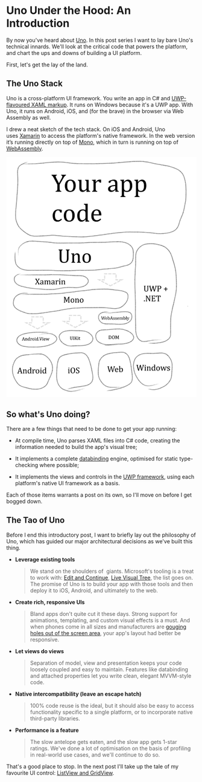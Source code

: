 # Uno Under the Hood: An Introduction

By now you've heard about [Uno](https://github.com/unoplatform/uno). In
this post series I want to lay bare Uno's technical innards. We'll
look at the critical code that powers the platform, and chart the ups
and downs of building a UI platform.

First, let's get the lay of the land.

## The Uno Stack

Uno is a cross-platform UI framework. You write an app in C\#
and [UWP-flavoured XAML
markup](https://docs.microsoft.com/en-us/windows/uwp/xaml-platform/). It
runs on Windows because it's a UWP app. With Uno, it runs on Android,
iOS, and (for the brave) in the browser via Web Assembly as well.

I drew a neat sketch of the tech stack. On iOS and Android, Uno
uses [Xamarin](https://visualstudio.microsoft.com/xamarin/) to access
the platform's native framework.  In the web version it’s running directly
on top of [Mono](https://github.com/mono/mono), which in turn is running on
top of [WebAssembly](https://webassembly.org/).

![uno-stack](Assets/under-the-hood-intro-stack.png)

## So what's Uno doing?

There are a few things that need to be done to get your app running:

- At compile time, Uno parses XAML files into C\# code, creating the
   information needed to build the app's visual tree;

- It implements a
   complete [databinding](https://docs.microsoft.com/en-us/windows/uwp/xaml-platform/dependency-properties-overview) engine,
   optimised for static type-checking where possible;

- It implements the views and controls in the
   [UWP framework](https://docs.microsoft.com/en-us/windows/uwp/design/controls-and-patterns/controls-by-function),
   using each platform's native UI framework as a basis.

Each of those items warrants a post on its own, so I'll move on before
I get bogged down.

## The Tao of Uno

Before I end this introductory post, I want to briefly lay out the
philosophy of Uno, which has guided our major architectural decisions as
we've built this thing.

- **Leverage existing tools**

    > We stand on the shoulders of  giants. Microsoft's tooling is a
    > treat to work with:
    > [Edit and Continue](https://docs.microsoft.com/en-us/visualstudio/debugger/edit-and-continue),
    > [Live Visual Tree](https://docs.microsoft.com/en-us/visualstudio/debugger/inspect-xaml-properties-while-debugging),
    > the list goes on. The promise of Uno is to build your app with
    > those tools and then deploy it to iOS, Android, and ultimately
    > to the web.

- **Create rich, responsive UIs**

    > Bland apps don't quite cut it these days. Strong support for
    > animations, templating, and custom visual effects is a must.
    > And when phones come in all sizes and manufacturers
    > are [gouging holes out of the screen
    > area](https://www.cnet.com/pictures/phones-with-notches/),
    > your app's layout had better be responsive.

- **Let views do views**

    > Separation of model, view and presentation keeps your code
    > loosely coupled and easy to maintain. Features like
    > databinding and attached properties let you write clean,
    > elegant MVVM-style code.

- **Native intercompatibility (leave an escape hatch)**

    > 100% code reuse is the ideal, but it should also be easy to
    > access functionality specific to a single platform, or to
    > incorporate native third-party libraries.

- **Performance is a feature**

    > The slow antelope gets eaten, and the slow app gets 1-star
    > ratings. We've done a lot of optimisation on the basis of
    > profiling in real-world use cases, and we'll continue to do
    > so.

That's a good place to stop. In the next post I'll take up the tale of
my favourite UI
control: [ListView and GridView](https://docs.microsoft.com/en-us/windows/uwp/design/controls-and-patterns/listview-and-gridview).
